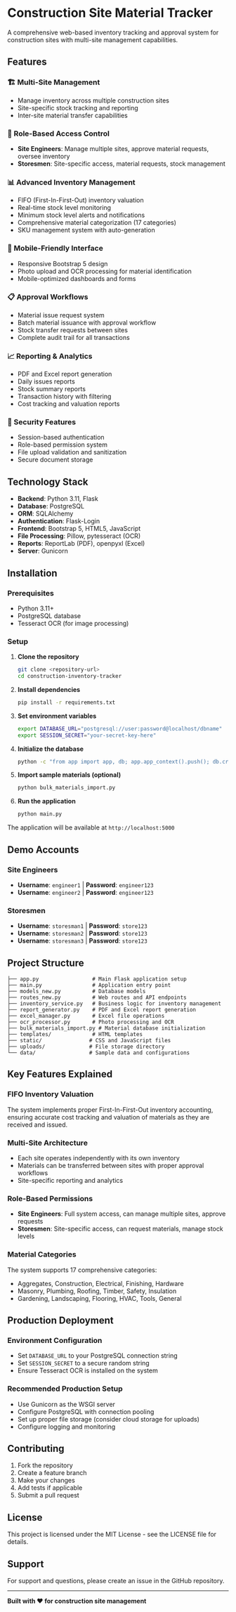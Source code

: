 # Construction Site Material Tracker

A comprehensive web-based inventory tracking and approval system for construction sites with multi-site management capabilities.

## Features

### 🏗️ Multi-Site Management
- Manage inventory across multiple construction sites
- Site-specific stock tracking and reporting
- Inter-site material transfer capabilities

### 👥 Role-Based Access Control
- **Site Engineers**: Manage multiple sites, approve material requests, oversee inventory
- **Storesmen**: Site-specific access, material requests, stock management

### 📊 Advanced Inventory Management
- FIFO (First-In-First-Out) inventory valuation
- Real-time stock level monitoring
- Minimum stock level alerts and notifications
- Comprehensive material categorization (17 categories)
- SKU management system with auto-generation

### 📱 Mobile-Friendly Interface
- Responsive Bootstrap 5 design
- Photo upload and OCR processing for material identification
- Mobile-optimized dashboards and forms

### 📋 Approval Workflows
- Material issue request system
- Batch material issuance with approval workflow
- Stock transfer requests between sites
- Complete audit trail for all transactions

### 📈 Reporting & Analytics
- PDF and Excel report generation
- Daily issues reports
- Stock summary reports
- Transaction history with filtering
- Cost tracking and valuation reports

### 🔐 Security Features
- Session-based authentication
- Role-based permission system
- File upload validation and sanitization
- Secure document storage

## Technology Stack

- **Backend**: Python 3.11, Flask
- **Database**: PostgreSQL
- **ORM**: SQLAlchemy
- **Authentication**: Flask-Login
- **Frontend**: Bootstrap 5, HTML5, JavaScript
- **File Processing**: Pillow, pytesseract (OCR)
- **Reports**: ReportLab (PDF), openpyxl (Excel)
- **Server**: Gunicorn

## Installation

### Prerequisites
- Python 3.11+
- PostgreSQL database
- Tesseract OCR (for image processing)

### Setup

1. **Clone the repository**
   ```bash
   git clone <repository-url>
   cd construction-inventory-tracker
   ```

2. **Install dependencies**
   ```bash
   pip install -r requirements.txt
   ```

3. **Set environment variables**
   ```bash
   export DATABASE_URL="postgresql://user:password@localhost/dbname"
   export SESSION_SECRET="your-secret-key-here"
   ```

4. **Initialize the database**
   ```bash
   python -c "from app import app, db; app.app_context().push(); db.create_all()"
   ```

5. **Import sample materials (optional)**
   ```bash
   python bulk_materials_import.py
   ```

6. **Run the application**
   ```bash
   python main.py
   ```

The application will be available at `http://localhost:5000`

## Demo Accounts

### Site Engineers
- **Username**: `engineer1` | **Password**: `engineer123`
- **Username**: `engineer2` | **Password**: `engineer123`

### Storesmen
- **Username**: `storesman1` | **Password**: `store123`
- **Username**: `storesman2` | **Password**: `store123`
- **Username**: `storesman3` | **Password**: `store123`

## Project Structure

```
├── app.py                 # Main Flask application setup
├── main.py                # Application entry point
├── models_new.py          # Database models
├── routes_new.py          # Web routes and API endpoints
├── inventory_service.py   # Business logic for inventory management
├── report_generator.py    # PDF and Excel report generation
├── excel_manager.py       # Excel file operations
├── ocr_processor.py       # Photo processing and OCR
├── bulk_materials_import.py # Material database initialization
├── templates/             # HTML templates
├── static/               # CSS and JavaScript files
├── uploads/              # File storage directory
└── data/                 # Sample data and configurations
```

## Key Features Explained

### FIFO Inventory Valuation
The system implements proper First-In-First-Out inventory accounting, ensuring accurate cost tracking and valuation of materials as they are received and issued.

### Multi-Site Architecture
- Each site operates independently with its own inventory
- Materials can be transferred between sites with proper approval workflows
- Site-specific reporting and analytics

### Role-Based Permissions
- **Site Engineers**: Full system access, can manage multiple sites, approve requests
- **Storesmen**: Site-specific access, can request materials, manage stock levels

### Material Categories
The system supports 17 comprehensive categories:
- Aggregates, Construction, Electrical, Finishing, Hardware
- Masonry, Plumbing, Roofing, Timber, Safety, Insulation
- Gardening, Landscaping, Flooring, HVAC, Tools, General

## Production Deployment

### Environment Configuration
- Set `DATABASE_URL` to your PostgreSQL connection string
- Set `SESSION_SECRET` to a secure random string
- Ensure Tesseract OCR is installed on the system

### Recommended Production Setup
- Use Gunicorn as the WSGI server
- Configure PostgreSQL with connection pooling
- Set up proper file storage (consider cloud storage for uploads)
- Configure logging and monitoring

## Contributing

1. Fork the repository
2. Create a feature branch
3. Make your changes
4. Add tests if applicable
5. Submit a pull request

## License

This project is licensed under the MIT License - see the LICENSE file for details.

## Support

For support and questions, please create an issue in the GitHub repository.

---

**Built with ❤️ for construction site management**